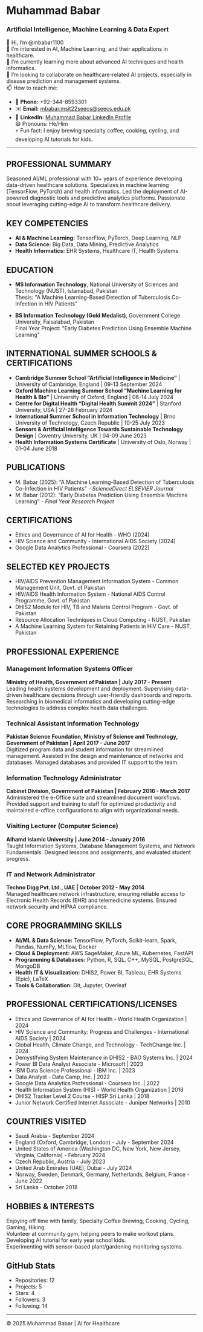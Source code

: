 # **Muhammad Babar**
### Artificial Intelligence, Machine Learning & Data Expert

👋 Hi, I’m @mbabar1100  
👀 I’m interested in AI, Machine Learning, and their applications in healthcare.  
🌱 I’m currently learning more about advanced AI techniques and health informatics.  
💞️ I’m looking to collaborate on healthcare-related AI projects, especially in disease prediction and management systems.  
📫 How to reach me:  
- 📱 **Phone:** +92-344-8593301  
- ✉️ **Email:** [mbabar.msit22seecs@seecs.edu.pk](mailto:mbabar.msit22seecs@seecs.edu.pk)  
- 🔗 **LinkedIn:** [Muhammad Babar LinkedIn Profile](https://www.linkedin.com/in/mbabar1100)  
😄 Pronouns: He/Him  
⚡ Fun fact: I enjoy brewing specialty coffee, cooking, cycling, and developing AI tutorials for kids.

---


## PROFESSIONAL SUMMARY
Seasoned AI/ML professional with 10+ years of experience developing data-driven healthcare solutions. Specializes in machine learning (TensorFlow, PyTorch) and health informatics. Led the deployment of AI-powered diagnostic tools and predictive analytics platforms. Passionate about leveraging cutting-edge AI to transform healthcare delivery.

## KEY COMPETENCIES
- **AI & Machine Learning:** TensorFlow, PyTorch, Deep Learning, NLP  
- **Data Science:** Big Data, Data Mining, Predictive Analytics  
- **Health Informatics:** EHR Systems, Healthcare IT, Health Systems  

## EDUCATION
- **MS Information Technology**, National University of Sciences and Technology (NUST), Islamabad, Pakistan  
  Thesis: "A Machine Learning-Based Detection of Tuberculosis Co-Infection in HIV Patients"
  
- **BS Information Technology (Gold Medalist)**, Government College University, Faisalabad, Pakistan  
  Final Year Project: "Early Diabetes Prediction Using Ensemble Machine Learning"

## INTERNATIONAL SUMMER SCHOOLS & CERTIFICATIONS
- **Cambridge Summer School “Artificial Intelligence in Medicine”** | University of Cambridge, England | 09-13 September 2024  
- **Oxford Machine Learning Summer School “Machine Learning for Health & Bio”** | University of Oxford, England | 06-14 July 2024  
- **Centre for Digital Health “Digital Health Summit 2024”** | Stanford University, USA | 27-28 February 2024  
- **International Summer School in Information Technology** | Brno University of Technology, Czech Republic | 10-25 July 2023  
- **Sensors & Artificial Intelligence Towards Sustainable Technology Design** | Coventry University, UK | 04-09 June 2023  
- **Health Information Systems Certificate** | University of Oslo, Norway | 01-04 June 2018  

## PUBLICATIONS
- M. Babar (2025): “A Machine Learning-Based Detection of Tuberculosis Co-Infection in HIV Patients” - *ScienceDirect ELSEVIER Journal*  
- M. Babar (2012): “Early Diabetes Prediction Using Ensemble Machine Learning” - *Final Year Research Project*

## CERTIFICATIONS
- Ethics and Governance of AI for Health - WHO (2024)  
- HIV Science and Community - International AIDS Society (2024)  
- Google Data Analytics Professional - Coursera (2022)  

## SELECTED KEY PROJECTS
- HIV/AIDS Prevention Management Information System - Common Management Unit, Govt. of Pakistan  
- HIV/AIDS Health Information System - National AIDS Control Programme, Govt. of Pakistan  
- DHIS2 Module for HIV, TB and Malaria Control Program - Govt. of Pakistan  
- Resource Allocation Techniques in Cloud Computing - NUST, Pakistan  
- A Machine Learning System for Retaining Patients in HIV Care - NUST, Pakistan  

## PROFESSIONAL EXPERIENCE
### Management Information Systems Officer  
**Ministry of Health, Government of Pakistan | July 2017 - Present**  
Leading health systems development and deployment. Supervising data-driven healthcare decisions through user-friendly dashboards and reports. Researching in biomedical informatics and developing cutting-edge technologies to address complex health data challenges.

### Technical Assistant Information Technology  
**Pakistan Science Foundation, Ministry of Science and Technology, Government of Pakistan | April 2017 - June 2017**  
Digitized program data and student information for streamlined management. Assisted in the design and maintenance of networks and databases. Managed databases and provided IT support to the team.

### Information Technology Administrator  
**Cabinet Division, Government of Pakistan | February 2016 - March 2017**  
Administered the e-Office suite and streamlined document workflows. Provided support and training to staff for optimized productivity and maintained e-office configurations to align with organizational needs.

### Visiting Lecturer (Computer Science)  
**Alhamd Islamic University | June 2014 - January 2016**  
Taught Information Systems, Database Management Systems, and Network Fundamentals. Designed lessons and assignments, and evaluated student progress.

### IT and Network Administrator  
**Techno Digg Pvt. Ltd., UAE | October 2012 - May 2014**  
Managed healthcare network infrastructure, ensuring reliable access to Electronic Health Records (EHR) and telemedicine systems. Ensured network security and HIPAA compliance.

## CORE PROGRAMMING SKILLS
- **AI/ML & Data Science:** TensorFlow, PyTorch, Scikit-learn, Spark, Pandas, NumPy, MLflow, Docker  
- **Cloud & Deployment:** AWS SageMaker, Azure ML, Kubernetes, FastAPI  
- **Programming & Databases:** Python, R, SQL, C++, MySQL, PostgreSQL, MongoDB  
- **Health IT & Visualization:** DHIS2, Power BI, Tableau, EHR Systems (Epic), LaTeX  
- **Tools & Collaboration:** Git, Jupyter, Overleaf  

## PROFESSIONAL CERTIFICATIONS/LICENSES
- Ethics and Governance of AI for Health - World Health Organization | 2024  
- HIV Science and Community: Progress and Challenges - International AIDS Society | 2024  
- Global Health, Climate Change, and Technology - TechChange Inc. | 2024  
- Demystifying System Maintenance in DHIS2 - BAO Systems Inc. | 2024  
- Power BI Data Analyst Associate - Microsoft | 2023  
- IBM Data Science Professional - IBM Inc. | 2023  
- Data Analyst - Data Camp, Inc. | 2022  
- Google Data Analytics Professional - Coursera Inc. | 2022  
- Health Information System (HIS) - World Health Organization | 2018  
- DHIS2 Tracker Level 2 Course - HISP Sri Lanka | 2018  
- Junior Network Certified Internet Associate - Juniper Networks | 2010  

## COUNTRIES VISITED
- Saudi Arabia - September 2024  
- England (Oxford, Cambridge, London) - July - September 2024  
- United States of America (Washington DC, New York, New Jersey, Virginia, California) - February 2024  
- Czech Republic, Austria - July 2023  
- United Arab Emirates (UAE), Dubai - July 2024  
- Norway, Sweden, Denmark, Germany, Netherlands, Belgium, France - June 2022  
- Sri Lanka - October 2018  

## HOBBIES & INTERESTS
Enjoying off time with family, Specialty Coffee Brewing, Cooking, Cycling, Gaming, Hiking.  
Volunteer at community gym, helping peers to make workout plans.  
Developing AI tutorial for early year school kids.  
Experimenting with sensor-based plant/gardening monitoring systems.

## GitHub Stats
- Repositories: 12  
- Projects: 5  
- Stars: 4  
- Followers: 3  
- Following: 14  

---

© 2025 Muhammad Babar | AI for Healthcare
